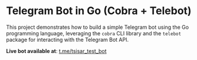 # Telegram Bot in Go (Cobra + Telebot)

This project demonstrates how to build a simple Telegram bot using the Go programming language, leveraging the `cobra` CLI library and the `telebot` package for interacting with the Telegram Bot API.

**Live bot available at**: [t.me/tsisar_test_bot](https://t.me/tsisar_test_bot)

